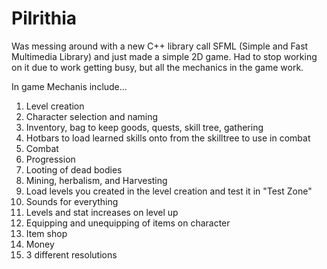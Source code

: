 # Pilrithia
Was messing around with a new C++ library call SFML (Simple and Fast Multimedia Library) and just made a simple 2D game. Had to stop working on it due to work getting busy, but all the mechanics in the game work. 

In game Mechanis include...
1. Level creation
2. Character selection and naming
3. Inventory, bag to keep goods, quests, skill tree, gathering
4. Hotbars to load learned skills onto from the skilltree to use in combat
5. Combat
6. Progression
7. Looting of dead bodies
8. Mining, herbalism, and Harvesting
9. Load levels you created in the level creation and test it in "Test Zone"
10. Sounds for everything
11. Levels and stat increases on level up
12. Equipping and unequipping of items on character
13. Item shop
14. Money
15. 3 different resolutions
